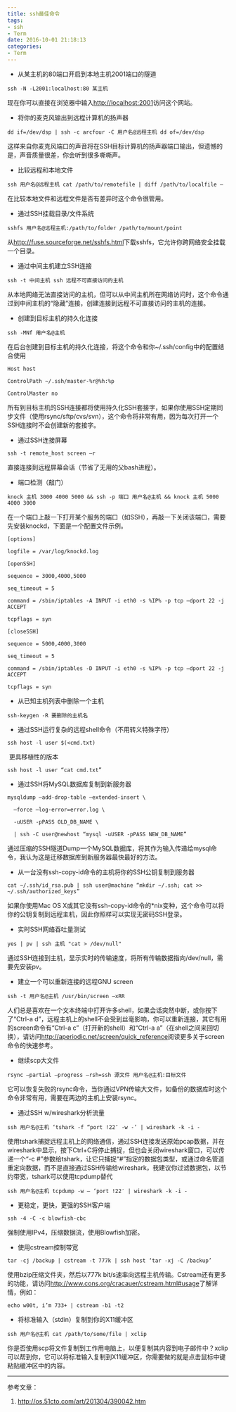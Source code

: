 ```yaml
---
title: ssh最佳命令
tags:
- ssh
- Term
date: 2016-10-01 21:18:13
categories:
- Term
---
```


+ 从某主机的80端口开启到本地主机2001端口的隧道

```shell
ssh -N -L2001:localhost:80 某主机
```


现在你可以直接在浏览器中输入<http://localhost:2001>访问这个网站。

+ 将你的麦克风输出到远程计算机的扬声器

```shell
dd if=/dev/dsp | ssh -c arcfour -C 用户名@远程主机 dd of=/dev/dsp
```


这样来自你麦克风端口的声音将在SSH目标计算机的扬声器端口输出，但遗憾的是，声音质量很差，你会听到很多嘶嘶声。

+ 比较远程和本地文件

```shell
ssh 用户名@远程主机 cat /path/to/remotefile | diff /path/to/localfile –
```


在比较本地文件和远程文件是否有差异时这个命令很管用。

+ 通过SSH挂载目录/文件系统

```shell
sshfs 用户名@远程主机:/path/to/folder /path/to/mount/point
```


从<http://fuse.sourceforge.net/sshfs.html>下载sshfs，它允许你跨网络安全挂载一个目录。

+ 通过中间主机建立SSH连接

```shell
ssh -t 中间主机 ssh 远程不可直接访问的主机
```


从本地网络无法直接访问的主机，但可以从中间主机所在网络访问时，这个命令通过到中间主机的“隐藏”连接，创建连接到远程不可直接访问的主机的连接。

+ 创建到目标主机的持久化连接

```shell
ssh -MNf 用户名@主机
```


在后台创建到目标主机的持久化连接，将这个命令和你~/.ssh/config中的配置结合使用

```
Host host

ControlPath ~/.ssh/master-%r@%h:%p

ControlMaster no

```



所有到目标主机的SSH连接都将使用持久化SSH套接字，如果你使用SSH定期同步文件（使用rsync/sftp/cvs/svn），这个命令将非常有用，因为每次打开一个SSH连接时不会创建新的套接字。

+ 通过SSH连接屏幕

```shell
ssh -t remote_host screen –r
```


直接连接到远程屏幕会话（节省了无用的父bash进程）。

+ 端口检测（敲门）

```shell
knock 主机 3000 4000 5000 && ssh -p 端口 用户名@主机 && knock 主机 5000 4000 3000
```


在一个端口上敲一下打开某个服务的端口（如SSH），再敲一下关闭该端口，需要先安装knockd，下面是一个配置文件示例。

```shell
[options]

logfile = /var/log/knockd.log

[openSSH]

sequence = 3000,4000,5000

seq_timeout = 5

command = /sbin/iptables -A INPUT -i eth0 -s %IP% -p tcp –dport 22 -j ACCEPT

tcpflags = syn

[closeSSH]

sequence = 5000,4000,3000

seq_timeout = 5

command = /sbin/iptables -D INPUT -i eth0 -s %IP% -p tcp –dport 22 -j ACCEPT

tcpflags = syn

```



+ 从已知主机列表中删除一个主机

```shell
ssh-keygen -R 要删除的主机名
```



+ 通过SSH运行复杂的远程shell命令（不用转义特殊字符）

```shell
ssh host -l user $(<cmd.txt)
```

​    更具移植性的版本

```shell
ssh host -l user “cat cmd.txt”
```



+ 通过SSH将MySQL数据库复制到新服务器

```shell
mysqldump –add-drop-table –extended-insert \

  –force –log-error=error.log \

  -uUSER -pPASS OLD_DB_NAME \

  | ssh -C user@newhost “mysql -uUSER -pPASS NEW_DB_NAME”

```


通过压缩的SSH隧道Dump一个MySQL数据库，将其作为输入传递给mysql命令，我认为这是迁移数据库到新服务器最快最好的方法。

+ 从一台没有ssh-copy-id命令的主机将你的SSH公钥复制到服务器

```shell
cat ~/.ssh/id_rsa.pub | ssh user@machine “mkdir ~/.ssh; cat >> ~/.ssh/authorized_keys”
```


如果你使用Mac OS X或其它没有ssh-copy-id命令的*nix变种，这个命令可以将你的公钥复制到远程主机，因此你照样可以实现无密码SSH登录。

+ 实时SSH网络吞吐量测试

```shell
yes | pv | ssh 主机 "cat > /dev/null"
```


通过SSH连接到主机，显示实时的传输速度，将所有传输数据指向/dev/null，需要先安装pv。

+ 建立一个可以重新连接的远程GNU screen

```shell
ssh -t 用户名@主机 /usr/bin/screen –xRR
```


人们总是喜欢在一个文本终端中打开许多shell，如果会话突然中断，或你按下了“Ctrl-a d”，远程主机上的shell不会受到丝毫影响，你可以重新连接，其它有用的screen命令有“Ctrl-a c”（打开新的shell）和“Ctrl-a a”（在shell之间来回切换），请访问<http://aperiodic.net/screen/quick_reference>阅读更多关于screen命令的快速参考。

+ 继续scp大文件

```shell
rsync –partial –progress –rsh=ssh 源文件 用户名@主机:目标文件
```


它可以恢复失败的rsync命令，当你通过VPN传输大文件，如备份的数据库时这个命令非常有用，需要在两边的主机上安装rsync。

+ 通过SSH w/wireshark分析流量

```shell
ssh 用户名@主机 ‘tshark -f “port !22″ -w -’ | wireshark -k -i -
```


使用tshark捕捉远程主机上的网络通信，通过SSH连接发送原始pcap数据，并在wireshark中显示，按下Ctrl+C将停止捕捉，但也会关闭wireshark窗口，可以传递一个“-c #”参数给tshark，让它只捕捉“#”指定的数据包类型，或通过命名管道重定向数据，而不是直接通过SSH传输给wireshark，我建议你过滤数据包，以节约带宽，tshark可以使用tcpdump替代

```shell
ssh 用户名@主机 tcpdump -w – ‘port !22′ | wireshark -k -i -
```





+ 更稳定，更快，更强的SSH客户端

```shell
ssh -4 -C -c blowfish-cbc
```


强制使用IPv4，压缩数据流，使用Blowfish加密。

+ 使用cstream控制带宽

```shell
tar -cj /backup | cstream -t 777k | ssh host ‘tar -xj -C /backup’
```


使用bzip压缩文件夹，然后以777k bit/s速率向远程主机传输。Cstream还有更多的功能，请访问<http://www.cons.org/cracauer/cstream.html#usage>了解详情，例如：

```shell
echo w00t, i’m 733+ | cstream -b1 -t2
```



+ 将标准输入（stdin）复制到你的X11缓冲区

```shell
ssh 用户名@主机 cat /path/to/some/file | xclip
```

你是否使用scp将文件复制到工作用电脑上，以便复制其内容到电子邮件中？xclip可以帮到你，它可以将标准输入复制到X11缓冲区，你需要做的就是点击鼠标中键粘贴缓冲区中的内容。 



---

参考文章：

1. <http://os.51cto.com/art/201304/390042.htm>